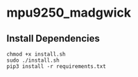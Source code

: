 # mpu9250_madgwick

## Install Dependencies
```
chmod +x install.sh
sudo ./install.sh
pip3 install -r requirements.txt
```

